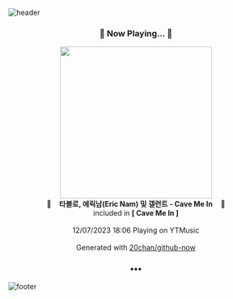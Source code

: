 ![header](https://capsule-render.vercel.app/api?type=wave&height=170&section=header&fontColor=090707&fontAlignX=45&fontAlignY=65&fontSize=100)

<h3 align="center">🎵 Now Playing... 🎵</h3>
<p align="center">
  <a href="https://music.youtube.com/watch?v=tfN4O7qhlpk">
    <img width="300" src="https://lh3.googleusercontent.com/HbGcTdLKIm-RFNMO8q7WJ7y9aHwGGXvS-jwTxySQPTvac0BSwTNmVBKFdeM9-msnUarmk0JWEh84tOg">
  </a>
  <br>
  🎵&nbsp&nbsp&nbsp <b>타블로, 에릭남(Eric Nam) 및 갤런트 - Cave Me In</b> &nbsp&nbsp&nbsp🎵
  <br>
  included in <b>[ Cave Me In ]</b>
  
  <br />
  <br />
  12/07/2023 18:06 Playing on YTMusic
  <br />
  <br />
  Generated with <a href="https://github.com/20chan/github-now">20chan/github-now</a>
</p>

<h3 align="center">•••</h3>

![footer](https://capsule-render.vercel.app/api?type=wave&height=150&section=footer)
